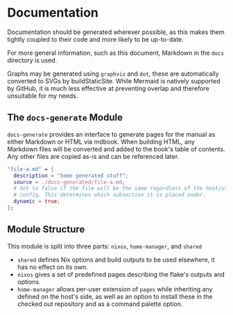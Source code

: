 # Documentation

Documentation should be generated wherever possible, as this makes them tightly
coupled to their code and more likely to be up-to-date.

For more general information, such as this document, Markdown in the `docs`
directory is used.

Graphs may be generated using `graphviz` and `dot`, these are automatically
converted to SVGs by buildStaticSite. While Mermaid is natively supported by
GitHub, it is much less effective at preventing overlap and therefore unsuitable
for my needs.

## The `docs-generate` Module

`docs-generate` provides an interface to generate pages for the manual as either
Markdown or HTML via mdbook. When building HTML, any Markdown files will be
converted and added to the book's table of contents. Any other files are copied
as-is and can be referenced later.

```nix
"file-a.md" = {
  description = "Some generated stuff";
  source = ./docs-generated/file-a.md;
  # Set to false if the file will be the same regardless of the host/user's
  # config. This determines which subsection it is placed under.
  dynamic = true;
};
```

## Module Structure

This module is split into three parts: `nixos`, `home-manager`, and `shared`

- `shared` defines Nix options and build outputs to be used elsewhere, it has no
  effect on its own.
- `nixos` gives a set of predefined pages describing the flake's outputs and
  options.
- `home-manager` allows per-user extension of `pages` while inheriting any
  defined on the host's side, as well as an option to install these in the
  checked out repository and as a command palette option.

